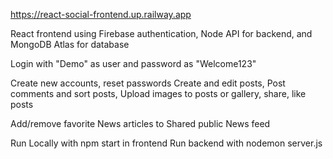 
https://react-social-frontend.up.railway.app

React frontend using Firebase authentication, Node API for backend, and MongoDB Atlas for database

Login with "Demo" as user and password as "Welcome123"

Create new accounts, reset passwords
Create and edit posts, 
Post comments and sort posts, 
Upload images to posts or gallery, share, like posts

Add/remove favorite News articles to Shared public News feed

Run Locally with npm start in frontend
Run backend with nodemon server.js



